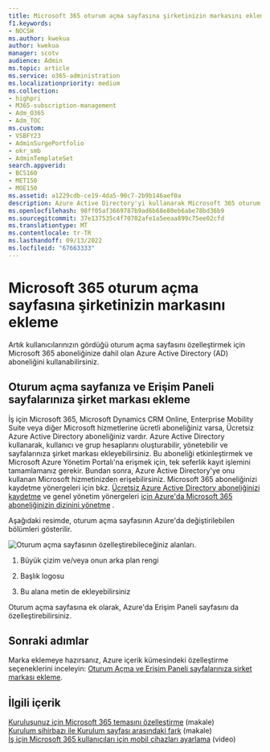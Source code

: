 ```yaml
---
title: Microsoft 365 oturum açma sayfasına şirketinizin markasını ekleme
f1.keywords:
- NOCSH
ms.author: kwekua
author: kwekua
manager: scotv
audience: Admin
ms.topic: article
ms.service: o365-administration
ms.localizationpriority: medium
ms.collection:
- highpri
- M365-subscription-management
- Adm_O365
- Adm_TOC
ms.custom:
- VSBFY23
- AdminSurgePortfolio
- okr_smb
- AdminTemplateSet
search.appverid:
- BCS160
- MET150
- MOE150
ms.assetid: a1229cdb-ce19-4da5-90c7-2b9b146aef0a
description: Azure Active Directory'yi kullanarak Microsoft 365 oturum açma sayfasını özelleştirin. Oturum açma sayfasına çizim, logo ve metin ekleyebilirsiniz.
ms.openlocfilehash: 98ff05af3669787b9ad6b68e80eb6abe78bd36b9
ms.sourcegitcommit: 37e137535c4f70702afe1a5eeaa899c75ee02cfd
ms.translationtype: MT
ms.contentlocale: tr-TR
ms.lasthandoff: 09/13/2022
ms.locfileid: "67663333"
---
```

# <a name="add-your-company-branding-to-the-microsoft-365-sign-in-page"></a>Microsoft 365 oturum açma sayfasına şirketinizin markasını ekleme

 Artık kullanıcılarınızın gördüğü oturum açma sayfasını özelleştirmek için Microsoft 365 aboneliğinize dahil olan Azure Active Directory (AD) aboneliğini kullanabilirsiniz. 
  
## <a name="add-company-branding-to-your-sign-in-page-and-access-panel-pages"></a>Oturum açma sayfanıza ve Erişim Paneli sayfalarınıza şirket markası ekleme

İş için Microsoft 365, Microsoft Dynamics CRM Online, Enterprise Mobility Suite veya diğer Microsoft hizmetlerine ücretli aboneliğiniz varsa, Ücretsiz Azure Active Directory aboneliğiniz vardır. Azure Active Directory kullanarak, kullanıcı ve grup hesaplarını oluşturabilir, yönetebilir ve sayfalarınıza şirket markası ekleyebilirsiniz. Bu aboneliği etkinleştirmek ve Microsoft Azure Yönetim Portalı'na erişmek için, tek seferlik kayıt işlemini tamamlamanız gerekir. Bundan sonra, Azure Active Directory'ye onu kullanan Microsoft hizmetinizden erişebilirsiniz. Microsoft 365 aboneliğinizi kaydetme yönergeleri için bkz. [Ücretsiz Azure Active Directory aboneliğinizi kaydetme](../../compliance/use-your-free-azure-ad-subscription-in-office-365.md) ve genel yönetim yönergeleri [için Azure'da Microsoft 365 aboneliğinizin dizinini yönetme](/azure/active-directory/fundamentals/active-directory-how-subscriptions-associated-directory) . 
  
Aşağıdaki resimde, oturum açma sayfasının Azure'da değiştirilebilen bölümleri gösterilir.
  
![Oturum açma sayfasının özelleştirebileceğiniz alanları.](../../media/screenshotbranding.png)
  
1. Büyük çizim ve/veya onun arka plan rengi
    
2. Başlık logosu
    
3. Bu alana metin de ekleyebilirsiniz
    
Oturum açma sayfasına ek olarak, Azure'da Erişim Paneli sayfasını da özelleştirebilirsiniz.
  
## <a name="next-steps"></a>Sonraki adımlar

Marka eklemeye hazırsanız, Azure içerik kümesindeki özelleştirme seçeneklerini inceleyin: [Oturum Açma ve Erişim Paneli sayfalarınıza şirket markası ekleme](/azure/active-directory/fundamentals/customize-branding).

## <a name="related-content"></a>İlgili içerik

[Kuruluşunuz için Microsoft 365 temasını özelleştirme](customize-your-organization-theme.md) (makale)\
[Kurulum sihirbazı ile Kurulum sayfası arasındaki fark](o365-setup-wizard-and-setup-page.md) (makale)\
[İş için Microsoft 365 kullanıcıları için mobil cihazları ayarlama](../../business/set-up-mobile-devices.md) (video)